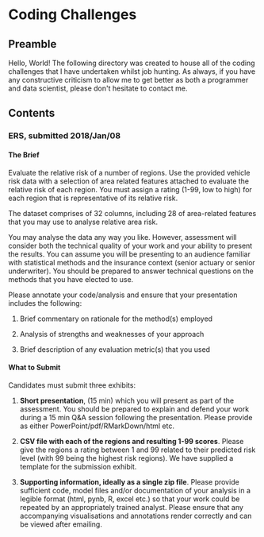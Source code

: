 # Coding Challenges

## Preamble

Hello, World! The following directory was created to house all of the coding challenges that I have undertaken whilst job hunting. As always, if you have any constructive criticism to allow me to get better as both a programmer and data scientist, please don't hesitate to contact me.

## Contents

### ERS, submitted 2018/Jan/08

#### The Brief

Evaluate the relative risk of a number of regions. Use the provided vehicle risk data with a selection of area related features attached to evaluate the relative risk of each region. You must assign a rating (1-99, low to high) for each region that is representative of its relative risk.

The dataset comprises of 32 columns, including 28 of area-related features that you may use to analyse relative area risk.

You may analyse the data any way you like. However, assessment will consider both the technical quality of your work and your ability to present the results. You can assume you will be presenting to an audience familiar with statistical methods and the insurance context (senior actuary or senior underwriter). You should be prepared to answer technical questions on the methods that you have elected to use.

Please annotate your code/analysis and ensure that your presentation includes the following:

  1. Brief commentary on rationale for the method(s) employed 

  2. Analysis of strengths and weaknesses of your approach 

  3. Brief description of any evaluation metric(s) that you used

#### What to Submit

Candidates must submit three exhibits:

  1. **Short presentation**, (15 min) which you will present as part of the assessment. You should be prepared to explain and defend your work during a 15 min Q&A session following the presentation. Please provide as either PowerPoint/pdf/RMarkDown/html etc. 

  2. **CSV file with each of the regions and resulting 1-99 scores**. Please give the regions a rating between 1 and 99 related to their predicted risk level (with 99 being the highest risk regions). We have supplied a template for the submission exhibit. 

  3. **Supporting information, ideally as a single zip file**. Please provide sufficient code, model files and/or documentation of your analysis in a legible format (html, pynb, R, excel etc.) so that your work could be repeated by an appropriately trained analyst. Please ensure that any accompanying visualisations and annotations render correctly and can be viewed after emailing.
